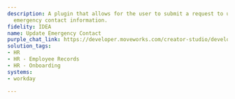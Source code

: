 ```yaml
---
description: A plugin that allows for the user to submit a request to update their
  emergency contact information.
fidelity: IDEA
name: Update Emergency Contact
purple_chat_link: https://developer.moveworks.com/creator-studio/developer-tools/purple-chat/?conversation=%7B%22startTimestamp%22%3A%2211%3A43+AM%22%2C%22messages%22%3A%5B%7B%22role%22%3A%22user%22%2C%22parts%22%3A%5B%7B%22richText%22%3A%22I+need+to+update+my+emergency+contact+information.%22%7D%5D%7D%2C%7B%22role%22%3A%22assistant%22%2C%22parts%22%3A%5B%7B%22richText%22%3A%22Sure%2C+I+can+assist+with+that.+Could+you+provide+me+with+the+updated+emergency+contact+details%3F%22%7D%5D%7D%2C%7B%22role%22%3A%22user%22%2C%22parts%22%3A%5B%7B%22richText%22%3A%22Yes%2C+the+new+contact+is+Jamie+Bennel%2C+phone+number+%28555%29+678-9876.%22%7D%5D%7D%2C%7B%22role%22%3A%22assistant%22%2C%22parts%22%3A%5B%7B%22richText%22%3A%22%3Cp%3EGot+it.+You+want+to+update+your+emergency+contact+to%3A%3Cbr%3E%3Cb%3EName%3A%3C%2Fb%3E+Jamie+Bennel%3Cbr%3E%3Cb%3EPhone+Number%3A%3C%2Fb%3E+%28555%29+678-9876%3Cbr%3EPlease+confirm.%3C%2Fp%3E%22%7D%2C%7B%22buttons%22%3A%5B%7B%22style%22%3A%22filled%22%2C%22buttonText%22%3A%22Confirm+Update%22%7D%2C%7B%22style%22%3A%22outlined%22%2C%22buttonText%22%3A%22Edit+Details%22%7D%2C%7B%22style%22%3A%22outlined%22%2C%22buttonText%22%3A%22Cancel%22%7D%5D%7D%5D%7D%5D%7D
solution_tags:
- HR
- HR - Employee Records
- HR - Onboarding
systems:
- workday

---
```

